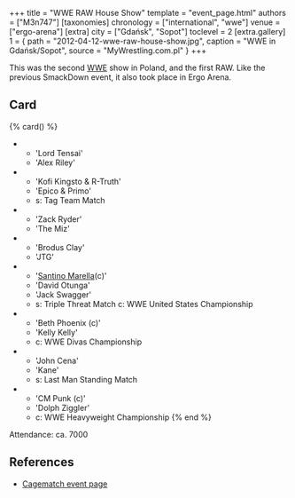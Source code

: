 +++
title = "WWE RAW House Show"
template = "event_page.html"
authors = ["M3n747"]
[taxonomies]
chronology = ["international", "wwe"]
venue = ["ergo-arena"]
[extra]
city = ["Gdańsk", "Sopot"]
toclevel = 2
[extra.gallery]
1 = { path = "2012-04-12-wwe-raw-house-show.jpg", caption = "WWE in Gdańsk/Sopot", source = "MyWrestling.com.pl" }
+++

This was the second [WWE](@/o/wwe.md) show in Poland, and the first RAW. Like the previous SmackDown event, it also took place in Ergo Arena.

## Card

{% card() %}
- - 'Lord Tensai'
  - 'Alex Riley'
- - 'Kofi Kingsto & R-Truth'
  - 'Epico & Primo'
  - s: Tag Team Match
- - 'Zack Ryder'
  - 'The Miz'
- - 'Brodus Clay'
  - 'JTG'
- - '[Santino Marella](@/w/santino.md)(c)'
  - 'David Otunga'
  - 'Jack Swagger'
  - s: Triple Threat Match
    c: WWE United States Championship
- - 'Beth Phoenix (c)'
  - 'Kelly Kelly'
  - c: WWE Divas Championship
- - 'John Cena'
  - 'Kane'
  - s: Last Man Standing Match
- - 'CM Punk (c)'
  - 'Dolph Ziggler'
  - c: WWE Heavyweight Championship
{% end %}

Attendance: ca. 7000

## References

* [Cagematch event page](https://www.cagematch.net/?id=1&nr=77247)
